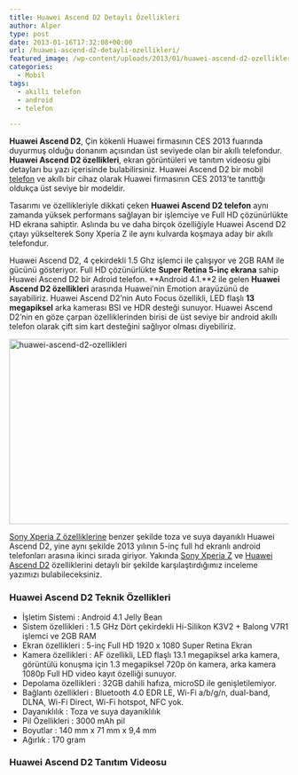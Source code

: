 ```yaml
---
title: Huawei Ascend D2 Detaylı Özellikleri
author: Alper
type: post
date: 2013-01-16T17:32:08+00:00
url: /huawei-ascend-d2-detayli-ozellikleri/
featured_image: /wp-content/uploads/2013/01/huawei-ascend-d2-ozellikleri-100x100.jpg
categories:
  - Mobil
tags:
  - akıllı telefon
  - android
  - telefon

---
```

**Huawei Ascend D2**, Çin kökenli Huawei firmasının CES 2013 fuarında duyurmuş olduğu donanım açısından üst seviyede olan bir akıllı telefondur. **Huawei Ascend D2 özellikleri**, ekran görüntüleri ve tanıtım videosu gibi detayları bu yazı içerisinde bulabilirsiniz. Huawei Ascend D2 bir mobil [telefon][1] ve akıllı bir cihaz olarak Huawei firmasının CES 2013&#8217;te tanıttığı oldukça üst seviye bir modeldir.

Tasarımı ve özellikleriyle dikkati çeken **Huawei Ascend D2 telefon** aynı zamanda yüksek performans sağlayan bir işlemciye ve Full HD çözünürlükte HD ekrana sahiptir. Aslında bu ve daha birçok özelliğiyle Huawei Ascend D2 çıtayı yükselterek Sony Xperia Z ile aynı kulvarda koşmaya aday bir akıllı telefondur.

Huawei Ascend D2, 4 çekirdekli 1.5 Ghz işlemci ile çalışıyor ve 2GB RAM ile gücünü gösteriyor. Full HD çözünürlükte **Super Retina 5-inç ekrana** sahip Huawei Ascend D2 bir Adroid telefon. **Android 4.1.**2 ile gelen **Huawei Ascend D2 özellikleri** arasında Huawei&#8217;nin Emotion arayüzünü de sayabiliriz. Huawei Ascend D2&#8217;nin Auto Focus özellikli, LED flaşlı **13 megapiksel** arka kamerası BSI ve HDR desteği sunuyor. Huawei Ascend D2&#8217;nin en göze çarpan özelliklerinden birisi de üst seviye bir android akıllı telefon olarak çift sim kart desteğini sağlıyor olması diyebiliriz.

<img class="aligncenter size-full wp-image-10984" alt="huawei-ascend-d2-ozellikleri" src="https://www.murekkep.org/wp-content/uploads/2013/01/huawei-ascend-d2-ozellikleri.jpg" width="600" height="334" srcset="https://www.murekkep.org/wp-content/uploads/2013/01/huawei-ascend-d2-ozellikleri.jpg 600w, https://www.murekkep.org/wp-content/uploads/2013/01/huawei-ascend-d2-ozellikleri-400x222.jpg 400w, https://www.murekkep.org/wp-content/uploads/2013/01/huawei-ascend-d2-ozellikleri-50x27.jpg 50w, https://www.murekkep.org/wp-content/uploads/2013/01/huawei-ascend-d2-ozellikleri-125x69.jpg 125w, https://www.murekkep.org/wp-content/uploads/2013/01/huawei-ascend-d2-ozellikleri-300x167.jpg 300w, https://www.murekkep.org/wp-content/uploads/2013/01/huawei-ascend-d2-ozellikleri-547x305.jpg 547w" sizes="(max-width: 600px) 100vw, 600px" /> 

[Sony Xperia Z özelliklerine][2] benzer şekilde toza ve suya dayanıklı Huawei Ascend D2, yine aynı şekilde 2013 yılının 5-inç full hd ekranlı android telefonları arasına ikinci sırada giriyor. Yakında [Sony Xperia Z][3] ve [Huawei Ascend D2][4] özelliklerini detaylı bir şekilde karşılaştırdığımız inceleme yazımızı bulabileceksiniz.

### Huawei Ascend D2 Teknik Özellikleri

  * İşletim Sistemi : Android 4.1 Jelly Bean
  * Sistem özellikleri : 1.5 GHz Dört çekirdekli Hi-Silikon K3V2 + Balong V7R1 işlemci ve 2GB RAM
  * Ekran özellikleri : 5-inç Full HD 1920 x 1080 Super Retina Ekran
  * Kamera özellikleri : AF özellikli, LED flaşlı 13.1 megapiksel arka kamera, görüntülü konuşma için 1.3 megapiksel 720p ön kamera, arka kamera 1080p Full HD video kayıt özelliği sunuyor.
  * Depolama özellikleri : 32GB dahili hafıza, microSD ile genişletilemiyor.
  * Bağlantı özellikleri : Bluetooth 4.0 EDR LE, Wi-Fi a/b/g/n, dual-band, DLNA, Wi-Fi Direct, Wi-Fi hotspot, NFC yok.
  * Dayanıklılık : Toza ve suya dayanıklılık
  * Pil Özellikleri : 3000 mAh pil
  * Boyutlar : 140 mm x 71 mm x 9,4 mm
  * Ağırlık : 170 gram

### Huawei Ascend D2 Tanıtım Videosu

 [1]: https://www.murekkep.org/telefon "telefon"
 [2]: https://www.murekkep.org/sony-xperia-z-ozelliklerine-hizli-bakis-10699 "sony xperia z özellikleri"
 [3]: https://www.murekkep.org/telefon/sony-xperia-z "sony xperia z"
 [4]: https://www.murekkep.org/telefon/huawei-ascend-d2 "huawei ascend d2"